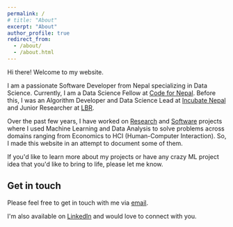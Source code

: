```yaml
---
permalink: /
# title: "About"
excerpt: "About"
author_profile: true
redirect_from: 
  - /about/
  - /about.html
---
```


Hi there! Welcome to my website.

I am a passionate Software Developer from Nepal specializing in Data Science. Currently, I am a Data Science Fellow at <a href="https://www.linkedin.com/company/code-for-nepal/about/" target="_blank">Code for Nepal</a>. Before this, I was an Algorithm Developer and Data Science Lead at <a href="https://incubatenepal.com/" target="_blank">Incubate Nepal</a> and Junior Researcher at <a href="https://in.linkedin.com/company/learnbyresearch" target="_blank">LBR</a>.

Over the past few years, I have worked on [Research](https://ayushraj.com.np/publications/) and [Software](https://ayushraj.com.np/portfolio/) projects where I used Machine Learning and Data Analysis to solve problems across domains ranging from Economics to HCI (Human-Computer Interaction). So, I made this website in an attempt to document some of them. 

If you'd like to learn more about my projects or have any crazy ML project idea that you'd like to bring to life, please let me know.

Get in touch
------
Please feel free to get in touch with me via [email](mailto:info@ayushraj.com.np).

I'm also available on <a href="https://www.linkedin.com/in/ayushrajdahal/" target="_blank">LinkedIn</a> and would love to connect with you.
